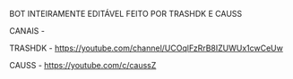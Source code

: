 BOT INTEIRAMENTE EDITÁVEL FEITO POR TRASHDK E CAUSS


CANAIS -



TRASHDK - https://youtube.com/channel/UCOqlFzRrB8IZUWUx1cwCeUw


CAUSS - https://youtube.com/c/caussZ
